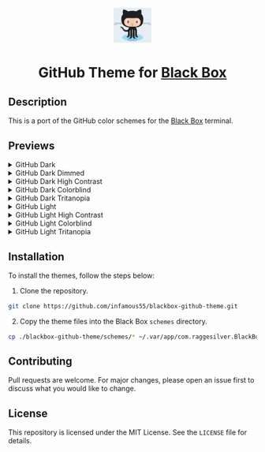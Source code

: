 <div align="center">
<br />
<img src="https://raw.githubusercontent.com/infamous55/blackbox-github-theme/master/assets/github-octopus.png" width="80px">
<br />
<h1>
  GitHub Theme for <a href="https://gitlab.gnome.org/raggesilver/blackbox">Black Box</a>
</h1>
</div>

## Description

This is a port of the GitHub color schemes for the [Black Box](https://gitlab.gnome.org/raggesilver/blackbox) terminal.

## Previews

<details>
<summary>GitHub Dark</summary>
  <img src="https://raw.githubusercontent.com/infamous55/blackbox-github-theme/master/assets/github-dark.png"/>
</details>
<details>
<summary>GitHub Dark Dimmed</summary>
  <img src="https://raw.githubusercontent.com/infamous55/blackbox-github-theme/master/assets/github-dark-dimmed.png"/>
</details>
<details>
<summary>GitHub Dark High Contrast</summary>
  <img src="https://raw.githubusercontent.com/infamous55/blackbox-github-theme/master/assets/github-dark-high-contrast.png"/>
</details>
<details>
<summary>GitHub Dark Colorblind</summary>
  <img src="https://raw.githubusercontent.com/infamous55/blackbox-github-theme/master/assets/github-dark-colorblind.png"/>
</details>
<details>
<summary>GitHub Dark Tritanopia</summary>
  <img src="https://raw.githubusercontent.com/infamous55/blackbox-github-theme/master/assets/github-dark-tritanopia.png"/>
</details>
<details>
<summary>GitHub Light</summary>
  <img src="https://raw.githubusercontent.com/infamous55/blackbox-github-theme/master/assets/github-light.png"/>
</details><details>
<summary>GitHub Light High Contrast</summary>
  <img src="https://raw.githubusercontent.com/infamous55/blackbox-github-theme/master/assets/github-light-high-contrast.png"/>
</details><details>
<summary>GitHub Light Colorblind</summary>
  <img src="https://raw.githubusercontent.com/infamous55/blackbox-github-theme/master/assets/github-light-colorblind.png"/>
</details><details>
<summary>GitHub Light Tritanopia</summary>
  <img src="https://raw.githubusercontent.com/infamous55/blackbox-github-theme/master/assets/github-light-tritanopia.png"/>
</details>

## Installation

To install the themes, follow the steps below:

1. Clone the repository.

```sh
git clone https://github.com/infamous55/blackbox-github-theme.git
```

2. Copy the theme files into the Black Box `schemes` directory.

```sh
cp ./blackbox-github-theme/schemes/* ~/.var/app/com.raggesilver.BlackBox/data/blackbox/schemes/
```

## Contributing

Pull requests are welcome. For major changes, please open an issue first to discuss what you would like to change.

## License

This repository is licensed under the MIT License. See the `LICENSE` file for details.
